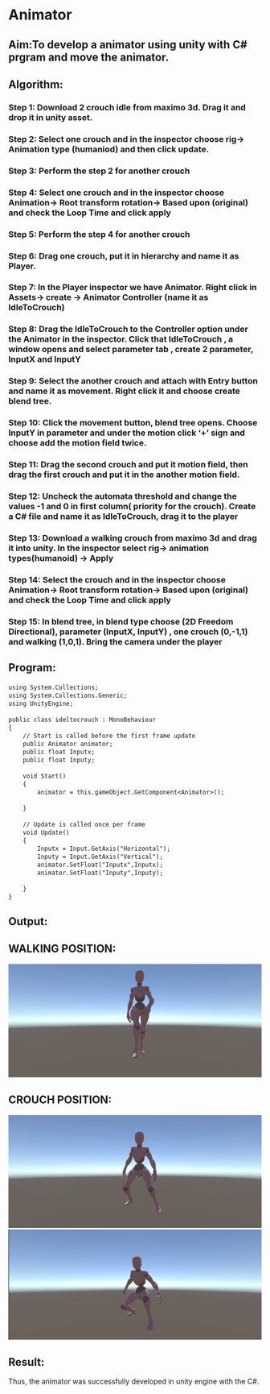 # Animator

## Aim:To develop a animator using unity with C# prgram and move the animator.


## Algorithm:
### Step 1: Download 2 crouch idle from maximo 3d. Drag it and drop it in unity asset.
### Step 2: Select one crouch and in the inspector choose rig-> Animation type (humaniod) and then click update.
### Step 3: Perform the step 2 for another crouch
### Step 4: Select one crouch and in the inspector choose Animation-> Root transform rotation-> Based upon (original)  and check the Loop Time and click apply
### Step 5: Perform the step 4 for another crouch
### Step 6: Drag one crouch, put it in hierarchy and name it as Player.
### Step 7: In the Player inspector we have Animator. Right click in Assets-> create -> Animator Controller (name it as IdleToCrouch)
### Step 8: Drag the IdleToCrouch to the Controller option under the Animator in the inspector. Click that IdleToCrouch , a window opens and select parameter tab , create 2 parameter, InputX and InputY
### Step 9: Select the another crouch and attach with Entry button and name it as movement. Right click it and choose create blend tree.
### Step 10: Click the movement button, blend tree opens. Choose InputY in parameter and under the motion click ‘+’ sign and choose add the motion field twice.
### Step 11: Drag the second crouch and put it motion field, then drag the first crouch and put it in the another motion field.
### Step 12: Uncheck the automata threshold and change the values -1 and 0 in first column( priority for the crouch). Create a C# file and name it as IdleToCrouch, drag it to the player
### Step 13: Download a walking crouch from maximo 3d and drag it into unity. In the inspector select rig-> animation types(humanoid) -> Apply
### Step 14: Select the crouch and in the inspector choose Animation-> Root transform rotation-> Based upon (original)  and check the Loop Time and click apply
### Step 15: In blend tree, in blend type choose (2D Freedom Directional), parameter (InputX, InputY) , one crouch (0,-1,1) and walking (1,0,1). Bring the camera under the player 

## Program:
```
using System.Collections;
using System.Collections.Generic;
using UnityEngine;

public class ideltocrouch : MonoBehaviour
{
    // Start is called before the first frame update
    public Animator animator;
    public float Inputx;
    public float Inputy;

    void Start()
    {
        animator = this.gameObject.GetComponent<Animator>();

    }

    // Update is called once per frame
    void Update()
    {
        Inputx = Input.GetAxis("Horizontal");
        Inputy = Input.GetAxis("Vertical");
        animator.SetFloat("Inputx",Inputx);
        animator.SetFloat("Inputy",Inputy);

    }
}
```



## Output:
## WALKING POSITION:
![output](image4.png)
## CROUCH POSITION:
![output](image3.png)
![output](image2.png)

## Result:
Thus, the animator was successfully developed in unity engine with the C#.
